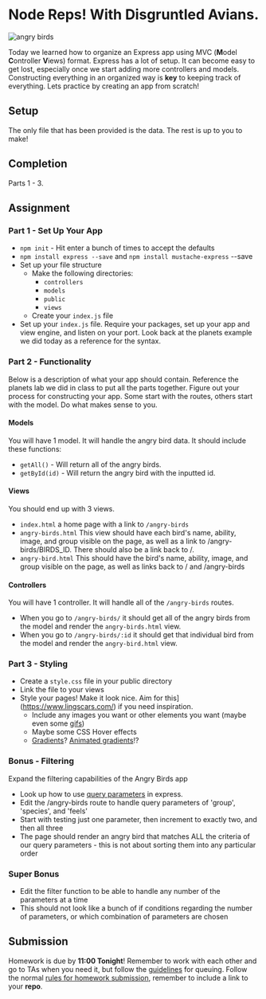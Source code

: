 # Node Reps! With Disgruntled Avians.

![angry birds](https://media.giphy.com/media/fKACOQcJ6LnTa/giphy.gif)

Today we learned how to organize an Express app using MVC (**M**odel **C**ontroller **V**iews) format. Express has a lot of setup. It can become easy to get lost, especially once we start adding more controllers and models. Constructing everything in an organized way is **key** to keeping track of everything. Lets practice by creating an app from scratch!

## Setup

The only file that has been provided is the data. The rest is up to you to make!

## Completion

Parts 1 - 3.

## Assignment

### Part 1 - Set Up Your App

- `npm init` - Hit enter a bunch of times to accept the defaults
- `npm install express --save` and `npm install mustache-express` --save
- Set up your file structure
    - Make the following directories:
        - `controllers`
        - `models`
        - `public`
        - `views`
    - Create your `index.js` file
- Set up your `index.js` file. Require your packages, set up your app and view engine, and listen on your port. Look back at the planets example we did today as a reference for the syntax.

### Part 2 - Functionality

Below is a description of what your app should contain. Reference the planets lab we did in class to put all the parts together. Figure out your process for constructing your app. Some start with the routes, others start with the model. Do what makes sense to you.

#### Models

You will have 1 model. It will handle the angry bird data. It should include these functions:
- `getAll()` - Will return all of the angry birds.
- `getById(id)` - Will return the angry bird with the inputted id.

#### Views

You should end up with 3 views.
- `index.html` a home page with a link to `/angry-birds`
- `angry-birds.html` This view should have each bird's name, ability, image, and group visible on the page, as well as a link to /angry-birds/BIRDS_ID. There should also be a link back to /.
- `angry-bird.html` This should have the bird's name, ability, image, and group visible on the page, as well as links back to / and /angry-birds


#### Controllers

You will have 1 controller. It will handle all of the `/angry-birds` routes.
- When you go to `/angry-birds/` it should get all of the angry birds from the model and render the `angry-birds.html` view.
- When you go to `/angry-birds/:id` it should get that individual bird from the model and render the `angry-bird.html` view.

### Part 3 - Styling

- Create a `style.css` file in your public directory
- Link the file to your views
- Style your pages! Make it look nice. Aim for this](https://www.lingscars.com/) if you need inspiration.
    - Include any images you want or other elements you want (maybe even some [gifs](https://giphy.com/))
    - Maybe some CSS Hover effects
    - [Gradients](http://www.colorzilla.com/gradient-editor/)? [Animated gradients](https://www.gradient-animator.com/)!?

### Bonus - Filtering

Expand the filtering capabilities of the Angry Birds app

- Look up how to use [query parameters](https://expressjs.com/en/api.html#req.query) in express.
- Edit the /angry-birds route to handle query parameters of 'group', 'species', and 'feels'
- Start with testing just one parameter, then increment to exactly two, and then all three
- The page should render an angry bird that matches ALL the criteria of our query parameters - this is not about sorting them into any particular order

### Super Bonus

- Edit the filter function to be able to handle any number of the parameters at a time
- This should not look like a bunch of if conditions regarding the number of parameters, or which combination of parameters are chosen

## Submission

Homework is due by **11:00 Tonight**! Remember to work with each other and go to TAs when you need it, but follow the [guidelines](https://git.generalassemb.ly/wdi-nyc-5-22/course-information/blob/master/how-to-queue-with-TAs.md) for queuing. Follow the normal [rules for homework submission](https://git.generalassemb.ly/wdi-nyc-5-22/course-information/blob/master/homework-policy.md), remember to include a link to your **repo**.
